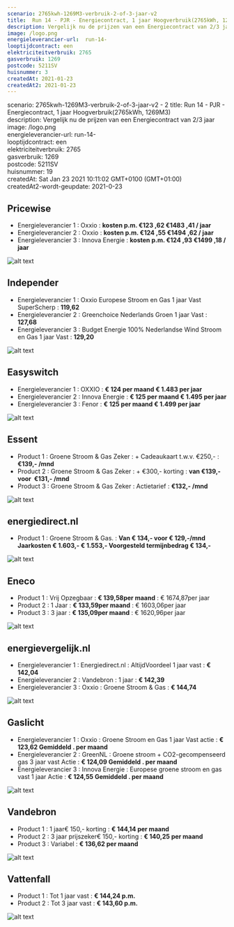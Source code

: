 ```yaml
---
scenario: 2765kwh-1269M3-verbruik-2-of-3-jaar-v2  
title:  Run 14 - PJR - Energiecontract, 1 jaar Hoogverbruik(2765kWh, 1269M3)  
description: Vergelijk nu de prijzen van een Energiecontract van 2/3 jaar  
image: /logo.png  
energieleverancier-url:  run-14-  
looptijdcontract: een  
elektriciteitverbruik: 2765  
gasverbruik: 1269  
postcode: 5211SV  
huisnummer: 3  
createdAt: 2021-01-23
createdAt2: 2021-01-23  
---
```

scenario: 2765kwh-1269M3-verbruik-2-of-3-jaar-v2  - 2
title:  Run 14 - PJR - Energiecontract, 1 jaar Hoogverbruik(2765kWh, 1269M3)  
description: Vergelijk nu de prijzen van een Energiecontract van 2/3 jaar  
image: /logo.png  
energieleverancier-url:  run-14-  
looptijdcontract: een  
elektriciteitverbruik: 2765  
gasverbruik: 1269  
postcode: 5211SV  
huisnummer: 19  
createdAt: Sat Jan 23 2021 10:11:02 GMT+0100 (GMT+01:00)  
createdAt2-wordt-geupdate: 2021-0-23  

## Pricewise    
    
- Energieleverancier 1 :  Oxxio  :  **kosten p.m. €123 ,62 €1483 ,41 / jaar**  
- Energieleverancier 2 :  Oxxio :  **kosten p.m. €124 ,55 €1494 ,62 / jaar**  
- Energieleverancier 3 :  Innova Energie :  **kosten p.m. €124 ,93 €1499 ,18 / jaar** 
 
![alt text](/img/el/pricewise-2765kwh-1269M3-verbruik-2-of-3-jaar-v2-week3.png "Vergelijk energietarieven Pricewise")
## Independer    
  
- Energieleverancier 1 :  Oxxio Europese Stroom en Gas 1 jaar Vast SuperScherp  :  **119,62**  
- Energieleverancier 2 :  Greenchoice Nederlands Groen 1 jaar Vast :  **127,68**  
- Energieleverancier 3 :  Budget Energie 100% Nederlandse Wind Stroom en Gas 1 jaar Vast :  **129,20**  

 
![alt text](/img/el/independer-2765kwh-1269M3-verbruik-2-of-3-jaar-v2-week3.png "Vergelijk energietarieven Independer")
## Easyswitch    
 
- Energieleverancier 1 :  OXXIO  : **€ 124 per maand € 1.483 per jaar**   
- Energieleverancier 2 :  Innova Energie : **€ 125 per maand € 1.495 per jaar**  
- Energieleverancier 3 :  Fenor :  **€ 125 per maand € 1.499 per jaar**   
 
![alt text](/img/el/easyswitch-2765kwh-1269M3-verbruik-2-of-3-jaar-v2-week3.png "Vergelijk energietarieven Easyswitch")
## Essent    
  
- Product 1 :  Groene Stroom & Gas Zeker  : + Cadeaukaart t.w.v. €250,-  : **€139,- /mnd**  
- Product 2 :  Groene Stroom & Gas Zeker : + €300,- korting  : **van €139,- voor  €131,- /mnd**  
- Product 3 :  Groene Stroom & Gas Zeker :  Actietarief  : **€132,- /mnd**  
 

![alt text](/img/el/essent-2765kwh-1269M3-verbruik-2-of-3-jaar-v2-week3.png "Vergelijk energietarieven Essent")
## energiedirect.nl    

- Product 1 :  Groene Stroom & Gas.  : **Van € 134,- voor € 129,-/mnd Jaarkosten € 1.603,- € 1.553,- Voorgesteld termijnbedrag € 134,-**  
 
![alt text](/img/el/energiedirect-2765kwh-1269M3-verbruik-2-of-3-jaar-v2-week3.png "Vergelijk energietarieven energiedirect.nl")
## Eneco    
   
- Product 1 :  Vrij Opzegbaar  : **€ 139,58per maand**  : € 1674,87per jaar  
- Product 2 :  1 Jaar : **€ 133,59per maand**  : € 1603,06per jaar  
- Product 3 :  3 jaar :  **€ 135,09per maand**  : € 1620,96per jaar  
 
![alt text](/img/el/eneco-2765kwh-1269M3-verbruik-2-of-3-jaar-v2-week3.png "Vergelijk energietarieven Eneco")
## energievergelijk.nl    
   
- Energieleverancier 1 :  Energiedirect.nl  : AltijdVoordeel 1 jaar vast   : **€ 142,04**  
- Energieleverancier 2 :  Vandebron : 1 jaar   : **€ 142,39**  
- Energieleverancier 3 :  Oxxio :  Groene Stroom & Gas   : **€ 144,74**  
 
![alt text](/img/el/energievergelijk-2765kwh-1269M3-verbruik-2-of-3-jaar-v2-week3.png "Vergelijk energietarieven energievergelijk.nl")
## Gaslicht    
  
- Energieleverancier 1 : Oxxio : Groene Stroom en Gas 1 jaar Vast actie : **€ 123,62 Gemiddeld . per maand**   
- Energieleverancier 2 : GreenNL : Groene stroom + CO2-gecompenseerd gas 3 jaar vast Actie : **€ 124,09 Gemiddeld . per maand**   
- Energieleverancier 3 : Innova Energie : Europese groene stroom en gas vast 1 jaar Actie : **€ 124,55 Gemiddeld . per maand**  

![alt text](/img/el/gaslicht-2765kwh-1269M3-verbruik-2-of-3-jaar-v2-week3.png "Vergelijk energietarieven gaslicht")
## Vandebron    

- Product 1 :  1 jaar€ 150,- korting  :  **€ 144,14 per maand**   
- Product 2 :  3 jaar prijszeker€ 150,- korting :  **€ 140,25 per maand**  
- Product 3 :  Variabel :  **€ 136,62 per maand**   
 
![alt text](/img/el/vandebron-2765kwh-1269M3-verbruik-2-of-3-jaar-v2-week3.png "Vergelijk energietarieven VandeBron")
## Vattenfall    
  
- Product 1 :  Tot 1 jaar vast  : **€ 144,24 p.m.**   
- Product 2 :  Tot 3 jaar vast : **€ 143,60 p.m.**  

![alt text](/img/el/vattenfall-2765kwh-1269M3-verbruik-2-of-3-jaar-v2-week3.png "Vergelijk energietarieven Vattenfall")
